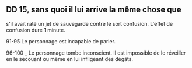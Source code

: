 ## DD 15, sans quoi il lui arrive la même chose que

s'il avait raté un jet de sauvegarde contre le sort
confusion. L'effet de confusion dure 1 minute.

91-95 Le personnage est incapable de parler.

96-100 _ Le personnage tombe inconscient. Il est
impossible de le réveiller en le secouant ou même
en lui infligeant des dégâts.
